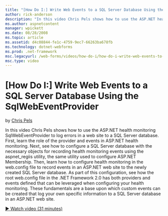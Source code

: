 ```yaml
---
title: "[How Do I:] Write Web Events to a SQL Server Database Using the SqlWebEventProvider | Microsoft Docs"
author: rick-anderson
description: "In this video Chris Pels shows how to use the ASP.NET health monitoring SqlWebEventProvider to log errors in a web site to a SQL Server database. First, lear..."
ms.author: aspnetcontent
manager: wpickett
ms.date: 08/28/2008
ms.topic: article
ms.assetid: d4c08844-fe1c-4759-9ec7-66263ba678fb
ms.technology: dotnet-webforms
ms.prod: .net-framework
msc.legacyurl: /web-forms/videos/how-do-i/how-do-i-write-web-events-to-a-sql-server-database-using-the-sqlwebeventprovider
msc.type: video
---
```

[How Do I:] Write Web Events to a SQL Server Database Using the SqlWebEventProvider
====================
by [Chris Pels](https://twitter.com/chrispels)

In this video Chris Pels shows how to use the ASP.NET health monitoring SqlWebEventProvider to log errors in a web site to a SQL Server database. First, learn the role of the provider and events in ASP.NET health monitoring. Next, see how to configure a SQL Server database with the necessary objects for recording health monitoring events using the aspnet\_regiis utility, the same utility used to configure ASP.NET Membership. Then, learn how to configure health monitoring in the web.config file to record events in an ASP.NET web site to the newly created SQL Server database. As part of this configuration, see how the root web.config file in the .NET Framework 2.0 has both providers and events defined that can be leveraged when configuring your health monitoring. These fundamentals are a base upon which custom events can be created that log your own specific information to a SQL Server database in an ASP.NET web site.

[&#9654; Watch video (31 minutes)](https://channel9.msdn.com/Blogs/ASP-NET-Site-Videos/how-do-i-write-web-events-to-a-sql-server-database-using-the-sqlwebeventprovider)